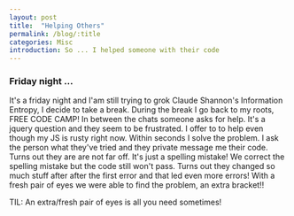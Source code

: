 ```yaml
---
layout: post
title:  "Helping Others"
permalink: /blog/:title
categories: Misc
introduction: So ... I helped someone with their code
---
```

### Friday night ...
It's a friday night and I'am still trying to grok Claude Shannon's Information Entropy, I decide to take a break. During the break I go back to my roots, FREE CODE CAMP! In between the chats someone asks for help. It's a jquery question and they seem to be frustrated. I offer to to help even though my JS is rusty right now. Within seconds I solve the problem. I ask the person what they've tried and they private message me their code. Turns out they are are not far off. It's just a spelling mistake! We correct the spelling mistake but the code still won't pass. Turns out they changed so much stuff after after the first error and that led even more errors! With a fresh pair of eyes we were able to find the problem, an extra bracket!!

TIL: An extra/fresh pair of eyes is all you need sometimes!

